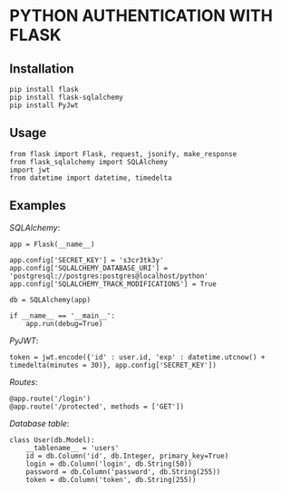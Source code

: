 # PYTHON AUTHENTICATION WITH FLASK

## Installation
```
pip install flask
pip install flask-sqlalchemy
pip install PyJwt
```

## Usage
```
from flask import Flask, request, jsonify, make_response
from flask_sqlalchemy import SQLAlchemy
import jwt
from datetime import datetime, timedelta
```
## Examples

*SQLAlchemy*:
```
app = Flask(__name__)

app.config['SECRET_KEY'] = 's3cr3tk3y'
app.config['SQLALCHEMY_DATABASE_URI'] = 'postgresql://postgres:postgres@localhost/python'
app.config['SQLALCHEMY_TRACK_MODIFICATIONS'] = True

db = SQLAlchemy(app)

if __name__ == '__main__':
    app.run(debug=True) 
```

*PyJWT*:
```
token = jwt.encode({'id' : user.id, 'exp' : datetime.utcnow() + timedelta(minutes = 30)}, app.config['SECRET_KEY'])
```

*Routes*:
```
@app.route('/login')
@app.route('/protected', methods = ['GET'])
```

*Database table*:
```
class User(db.Model):
    __tablename__ = 'users'
    id = db.Column('id', db.Integer, primary_key=True)
    login = db.Column('login', db.String(50))
    password = db.Column('password', db.String(255))
    token = db.Column('token', db.String(255))
```

